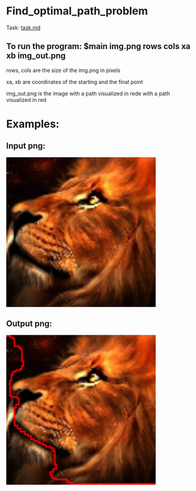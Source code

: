 # Find_optimal_path_problem

Task: <a href="https://github.com/artiebears13/Sirius-c-Projects/blob/main/optimal_path/task.md">task.md</a>

## To run the program: $main img.png rows cols xa xb img_out.png

rows, cols are the size of the img.png in pixels

xa, xb are coordinates of the starting and the final point

img_out.png is the image with a path visualized in rede with a path visualized in red


# Examples:
## Input png:
<picture>
 <img src="https://github.com/artiebears13/Sirius-c-Projects/blob/main/optimal_path/testImage/input.png" width="400">
</picture>


## Output png:
<picture>
 <img src="https://github.com/artiebears13/Sirius-c-Projects/blob/main/optimal_path/testImage/img_out.png" width="400">
</picture>

